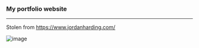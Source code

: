 ### My portfolio website



______


Stolen from https://www.jordanharding.com/


![image](https://user-images.githubusercontent.com/83284294/150624724-eab5f669-4661-4fbe-b24a-5252b607f861.png)
